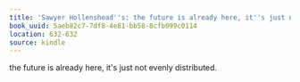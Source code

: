 ```yaml
---
title: 'Sawyer Hollenshead''s: the future is already here, it''s just not evenly distributed…'
book_uuid: 5aeb82c7-7df8-4e81-bb58-8cfb099c0114
location: 632-632
source: kindle
---
```


the future is already here, it's just not evenly distributed.